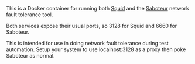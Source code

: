 This is a Docker container for running both [Squid](https://github.com/sameersbn/docker-squid) and the [Saboteur](https://github.com/tomakehurst/saboteur) network fault tolerance tool.

Both services expose their usual ports, so 3128 for Squid and 6660 for Saboteur.

This is intended for use in doing network fault tolerance during test automation.  Setup your system to use localhost:3128 as a proxy then poke Saboteur as normal.
